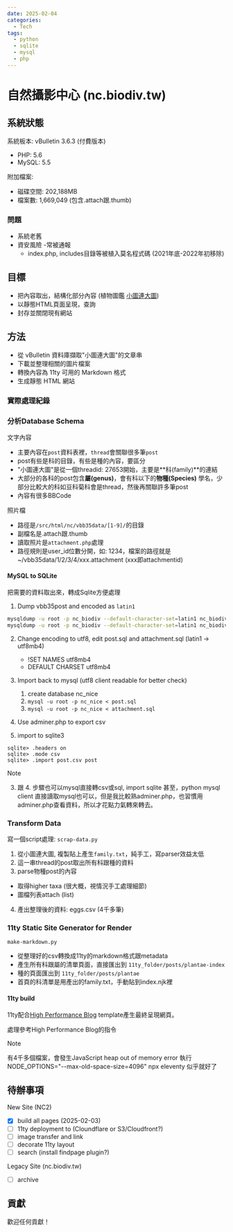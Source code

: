 ```yaml
---
date: 2025-02-04
categories:
  - Tech
tags:
  - python
  - sqlite
  - mysql
  - php
---
```


# 自然攝影中心 (nc.biodiv.tw)

## 系統狀態

系統板本: vBulletin 3.6.3 (付費版本)
- PHP: 5.6
- MySQL: 5.5

附加檔案:
- 磁碟空間: 202,188MB
- 檔案數: 1,669,049 (包含.attach跟.thumb)

### 問題

- 系統老舊
- 資安風險
  -常被通報
  - index.php, includes目錄等被植入莫名程式碼 (2021年底-2022年初移除)

## 目標

- 把內容取出，結構化部分內容 (植物圖鑑 [小圖連大圖](http://nc.biodiv.tw/bbs/showthread.php?t=27653))
- 以靜態HTML頁面呈現，查詢
- 封存並關閉現有網站

## 方法

- 從 vBulletin 資料庫擷取"小圖連大圖"的文章串
- 下載並整理相關的圖片檔案
- 轉換內容為 11ty 可用的 Markdown 格式
- 生成靜態 HTML 網站

### 實際處理紀錄

### 分析Database Schema

文字內容

- 主要內容在`post`資料表裡，`thread`會關聯很多筆`post`
- post有些是科的目錄，有些是種的內容，要區分
- "小圖連大圖"是從一個threadid: 27653開始，主要是**科(family)**的連結
- 大部分的各科的post包含**屬(genus)**，會有科以下的**物種(Species)** 學名，少部分比較大的科如豆科菊科會是thread，然後再關聯許多筆post
- 內容有很多BBCode

照片檔

- 路徑是`/src/html/nc/vbb35data/[1-9]/`的目錄
- 副檔名是.attach跟.thumb
- 讀取照片是`attachment.php`處理
- 路徑規則是user_id位數分開，如: 1234，檔案的路徑就是 ~/vbb35data/1/2/3/4/xxx.attachment (xxx即attachmentid)

#### MySQL to SQLite 

把需要的資料取出來，轉成Sqlite方便處理

1. Dump vbb35post and encoded as `latin1`

```bash
mysqldump -u root -p nc_biodiv --default-character-set=latin1 nc_biodiv vbb35post > post.sql
mysqldump -u root -p nc_biodiv --default-character-set=latin1 nc_biodiv vbb35attachment > attachment.sql
```

2. Change encoding to utf8, edit post.sql and attachment.sql (latin1 -> utf8mb4)

    - !SET NAMES utf8mb4
    - DEFAULT CHARSET utf8mb4

3. Import back to mysql (utf8 client readable for better check)

    1. create database nc_nice
    2. `mysql -u root -p nc_nice < post.sql`
    3. `mysql -u root -p nc_nice < attachment.sql`

4. Use adminer.php to export csv

5. import to sqlite3

```
sqlite> .headers on
sqlite> .mode csv
sqlite> .import post.csv post
```

> [!NOTE]  
> 3. 跟 4. 步驟也可以mysql直接轉csv或sql, import sqlite
甚至，python mysql client 直接讀取mysql也可以，但是我比較熟adminer.php，也習慣用adminer.php查看資料，所以才花點力氣轉來轉去。


### Transform Data

寫一個script處理: `scrap-data.py`

1. 從小圖連大圖, 複製貼上產生`family.txt`，純手工，寫parser效益太低
2. 這一串thread的post取出所有科跟種的資料
3. parse物種post的內容

  - 取得higher taxa (很大概，視情況手工處理細節)
  - 圖檔列表attach (list)

4. 產出整理後的資料: eggs.csv (4千多筆)

### 11ty Static Site Generator for Render

`make-markdown.py`

- 從整理好的csv轉換成11ty的markdown格式跟metadata
- 產生所有科跟屬的清單頁面，直接匯出到 `11ty_folder/posts/plantae-index`
- 種的頁面匯出到 `11ty_folder/posts/plantae`
- 首頁的科清單是用產出的family.txt，手動貼到index.njk裡
 
#### 11ty build

11ty配合[High Performance Blog](https://github.com/google/eleventy-high-performance-blog) template產生最終呈現網頁。

處理參考High Performance Blog的指令

> [!Note]
> 有4千多個檔案，會發生JavaScript heap out of memory error
> 執行
> NODE_OPTIONS="--max-old-space-size=4096" npx eleventy
> 似乎就好了


## 待辦事項

New Site (NC2)
- [x] build all pages (2025-02-03)
- [ ] 11ty deployment to (Cloundflare or S3/Cloudfront?)
- [ ] image transfer and link
- [ ] decorate 11ty layout
- [ ] search (install findpage plugin?)

Legacy Site (nc.biodiv.tw)

- [ ] archive

## 貢獻

歡迎任何貢獻！







